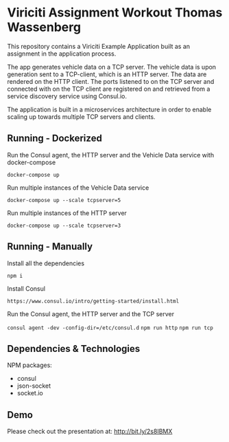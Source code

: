 # Viriciti Assignment Workout Thomas Wassenberg

This repository contains a Viriciti Example Application built as an assignment in the application process. 

The app generates vehicle data on a TCP server. The vehicle data is upon generation sent to a TCP-client, which is an HTTP server. The data are rendered on the HTTP client. The ports listened to on the TCP server and connected with on the TCP client are registered on and retrieved from a service discovery service using Consul.io. 

The application is built in a microservices architecture in order to enable scaling up towards multiple TCP servers and clients.

## Running - Dockerized

Run the Consul agent, the HTTP server and the Vehicle Data service with docker-compose

`docker-compose up`

Run multiple instances of the Vehicle Data service

`docker-compose up --scale tcpserver=5`

Run multiple instances of the HTTP server

`docker-compose up --scale tcpserver=3`

## Running - Manually

Install all the dependencies

`npm i`

Install Consul

`https://www.consul.io/intro/getting-started/install.html`

Run the Consul agent, the HTTP server and the TCP server

`consul agent -dev -config-dir=/etc/consul.d`
`npm run http` 
`npm run tcp`

## Dependencies & Technologies

NPM packages:
* consul
* json-socket
* socket.io

## Demo

Please check out the presentation at: http://bit.ly/2s8IBMX
